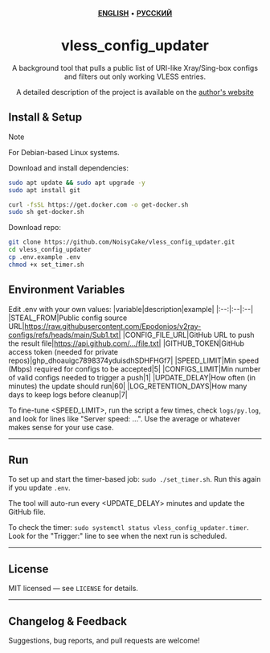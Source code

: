 <div align="center" markdown>

<p align="center">
    <a href="https://github.com/NoisyCake/vless_config_updater/blob/main/README.md"><u><b>ENGLISH</b></u></a> •
    <a href="https://github.com/NoisyCake/vless_config_updater/blob/main/README.ru.md"><u><b>РУССКИЙ</b></u></a>
</p>

# vless_config_updater

A background tool that pulls a public list of URI-like Xray/Sing-box configs and filters out only working VLESS entries.

A detailed description of the project is available on the [author's website](https://noisycake.ru/projects/vless_config_updater/)
</div>

## Install & Setup

> [!NOTE]
> For Debian-based Linux systems.

Download and install dependencies:
```bash
sudo apt update && sudo apt upgrade -y
sudo apt install git

curl -fsSL https://get.docker.com -o get-docker.sh
sudo sh get-docker.sh
```

Download repo:
```bash
git clone https://github.com/NoisyCake/vless_config_updater.git
cd vless_config_updater
cp .env.example .env
chmod +x set_timer.sh
```

## Environment Variables
Edit .env with your own values:
|variable|description|example|
|:--:|:--|:--|
|STEAL_FROM|Public config source URL|https://raw.githubusercontent.com/Epodonios/v2ray-configs/refs/heads/main/Sub1.txt|
|CONFIG_FILE_URL|GitHub URL to push the result file|https://api.github.com/.../file.txt|
|GITHUB_TOKEN|GitHub access token (needed for private repos)|ghp_dhoauigc7898374yduisdhSDHFHGf7|
|SPEED_LIMIT|Min speed (Mbps) required for configs to be accepted|5|
|CONFIGS_LIMIT|Min number of valid configs needed to trigger a push|1|
|UPDATE_DELAY|How often (in minutes) the update should run|60|
|LOG_RETENTION_DAYS|How many days to keep logs before cleanup|7|

To fine-tune <SPEED_LIMIT>, run the script a few times, check `logs/py.log`, and look for lines like "Server speed: ...". Use the average or whatever makes sense for your use case.

---
## Run
To set up and start the timer-based job: `sudo ./set_timer.sh`. Run this again if you update `.env`.

The tool will auto-run every <UPDATE_DELAY> minutes and update the GitHub file.

To check the timer: `sudo systemctl status vless_config_updater.timer`. Look for the "Trigger:" line to see when the next run is scheduled.

---
## License

MIT licensed — see `LICENSE` for details.

---
## Changelog & Feedback

Suggestions, bug reports, and pull requests are welcome!
